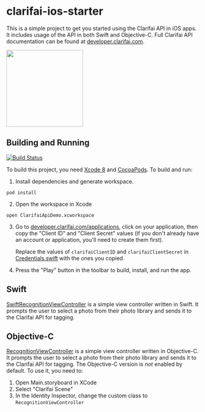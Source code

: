 # clarifai-ios-starter
This is a simple project to get you started using the Clarifai API in iOS apps. It includes usage
of the API in both Swift and Objective-C. Full Clarifai API documentation can be found at
[developer.clarifai.com](http://developer.clarifai.com/).

<img src="http://i.imgur.com/nJPz9gc.jpg" width="200">


## Building and Running

[![Build Status](https://travis-ci.org/Clarifai/clarifai-ios-starter.svg?branch=master)](https://travis-ci.org/Clarifai/clarifai-ios-starter)

To build this project, you need [Xcode 8](https://developer.apple.com/xcode/download/) and [CocoaPods](http://cocoapods.org/). To build and run:

1. Install dependencies and generate workspace.
  ```
  pod install
  ```

2. Open the workspace in Xcode
  ```
  open ClarifaiApiDemo.xcworkspace
  ```

3. Go to [developer.clarifai.com/applications](https://developer.clarifai.com/applications), click
   on your application, then copy the "Client ID" and "Client Secret" values (if you don't already
   have an account or application, you'll need to create them first).

   Replace the values of `clarifaiClientID` and `clarifaiClientSecret` in
   [Credentials.swift](ClarifaiApiDemo/Credentials.swift) with the ones you copied.

4. Press the "Play" button in the toolbar to build, install, and run the app.


## Swift
[SwiftRecognitionViewController](ClarifaiApiDemo/SwiftRecognitionViewController.swift) is a simple
view controller written in Swift. It prompts the user to select a photo from their photo library
and sends it to the Clarifai API for tagging.


## Objective-C
[RecognitionViewController](ClarifaiApiDemo/RecognitionViewController.m) is a simple view controller
written in Objective-C. It prompts the user to select a photo from their photo library and sends it
to the Clarifai API for tagging. The Objective-C version is *not* enabled by default. To use it,
you need to:

1. Open Main.storyboard in XCode
2. Select "Clarifai Scene"
3. In the Identity Inspector, change the custom class to `RecognitionViewController`

